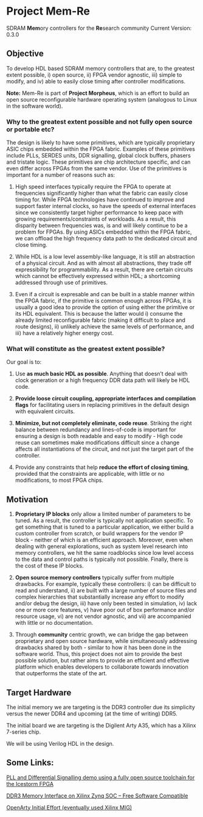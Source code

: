 # **Project Mem-Re**
SDRAM **Mem**ory controllers for the **Re**search community
Current Version: 0.3.0
## Objective
To develop HDL based SDRAM memory controllers that are, to the greatest extent possible, i) open source, ii) FPGA vendor agnostic, iii) simple to modify, and iv) able to easily close timing after controller modifications. 

**Note:** Mem-Re is part of **Project Morpheus**, which is an effort to build an open source reconfigurable hardware operating system (analogous to Linux in the software world). 


### Why to the greatest extent possible and not fully open source or portable etc?
The design is likely to have some primitives, which are typically proprietary ASIC chips embedded within the FPGA fabric. Examples of these primitives include PLLs, SERDES units, DDR signalling, global clock buffers, phasers and tristate logic. These primitives are chip architecture specific, and can even differ across FPGAs from the same vendor. Use of the primitives is important for a number of reasons such as: 

1. High speed interfaces typically require the FPGA to operate at frequencies significantly higher than what the fabric can easily close timing for. While FPGA technologies have continued to improve and support faster internal clocks, so have the speeds of external interfaces since we consistently target higher performance to keep pace with growing requirements/constraints of workloads.  As a result, this disparity between frequencies was, is and will likely continue to be a problem for FPGAs. By using ASICs embedded within the FPGA fabric, we can offload the high frequency data path to the dedicated circuit and close timing. 

2. While HDL is a low level assembly-like language, it is still an abstraction of a physical circuit. And as with almost all abstractions, they trade off expressibility for programmability. As a result, there are certain circuits which cannot be effectively expressed within HDL; a shortcoming addressed through use of primitives. 

3. Even if a circuit is expresable and can be built in a stable manner within the FPGA fabric, if the primitive is common enough across FPGAs, it is usually a good idea to provide the option of using either the primitive or its HDL equivalent. This is because the latter would i) consume the already limited reconfigurable fabric (making it difficult to place and route designs), ii) unlikely achieve the same levels of performance, and iii) have a relatively higher energy cost. 

### What will constitute as the greatest extent possible?
Our goal is to:
1. Use **as much basic HDL as possible**. Anything that doesn’t deal with clock generation or a high frequency DDR data path will likely be HDL code.
2. **Provide loose circuit coupling, appropriate interfaces and compilation flags** for facilitating users in replacing primitives in the default design with equivalent circuits. 

3. **Minimize, but not completely eliminate, code reuse**. Striking the right balance between redundancy and lines-of-code is important for ensuring a design is both readable and easy to modify - High code reuse can sometimes make modifications difficult since a change affects all instantiations of the circuit, and not just the target part of the controller. 

4. Provide any constraints that help **reduce the effort of closing timing**, provided that the constraints are applicable, with little or no modifications, to most FPGA chips. 


## Motivation
1. **Proprietary IP blocks** only allow a limited number of parameters to be tuned.  As a result, the controller is typically not application specific. To get something that is tuned to a particular application, we either build a custom controller from scratch, or build wrappers for the vendor IP block - neither of which is an efficient approach.  Moreover, even when dealing with general explorations, such as system level research into memory controllers, we hit the same roadblocks since low level access to the data and control paths is typically not possible. Finally, there is the cost of these IP blocks.  

2. **Open source memory controllers** typically suffer from multiple drawbacks. For example, typically these controllers: i) can be difficult to read and understand, ii) are built with a large number of source files and complex hierarchies that substantially increase any effort to modify and/or debug the design,  iii) have only been tested in simulation, iv) lack one or more core features, v) have poor out of box performance and/or resource usage, vi) are not vendor agnostic, and vii) are accompanied with little or no documentation.

3. Through **community** centric growth, we can bridge the gap between proprietary and open source hardware, while simultaneously addressing drawbacks shared by both - similar to how it has been done in the software world. Thus, this project does not aim to provide the best possible solution, but rather aims to provide an efficient and effective platform which enables developers to collaborate towards innovation that outperforms the state of the art. 

## Target Hardware

The initial memory we are targeting is the DDR3 controller due its simplicity versus the newer DDR4 and upcoming (at the time of writing) DDR5.

The initial board we are targeting is the Digilent Arty A35, which has a Xilinx 7-series chip. 

We will be using Verilog HDL in the design. 


## Some Links:

[PLL and Differential Signalling demo using a fully open source toolchain for the Icestorm FPGA](https://github.com/mattvenn/fpga-lvds-ddr)

[DDR3 Memory Interface on Xilinx Zynq SOC – Free Software Compatible](
https://blog.elphel.com/2014/06/ddr3-memory-interface-on-xilinx-zynq-soc-free-software-compatible/)

[OpenArty Initial Effort (eventually used Xilinx MIG)](https://opencores.org/projects/wbddr3)



